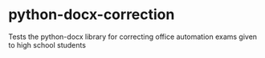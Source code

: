 # python-docx-correction
Tests the python-docx library for correcting office automation exams given to high school students
